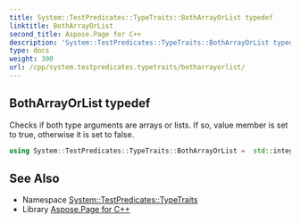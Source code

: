 ```yaml
---
title: System::TestPredicates::TypeTraits::BothArrayOrList typedef
linktitle: BothArrayOrList
second_title: Aspose.Page for C++
description: 'System::TestPredicates::TypeTraits::BothArrayOrList typedef. Checks if both type arguments are arrays or lists. If so, value member is set to true, otherwise it is set to false in C++.'
type: docs
weight: 300
url: /cpp/system.testpredicates.typetraits/botharrayorlist/
---
```

## BothArrayOrList typedef


Checks if both type arguments are arrays or lists. If so, value member is set to true, otherwise it is set to false.

```cpp
using System::TestPredicates::TypeTraits::BothArrayOrList =  std::integral_constant<bool, (IsArray<T1>::value || IsList<T1>::value) && (IsArray<T2>::value || IsList<T2>::value)>
```


## See Also

* Namespace [System::TestPredicates::TypeTraits](../)
* Library [Aspose.Page for C++](../../)
